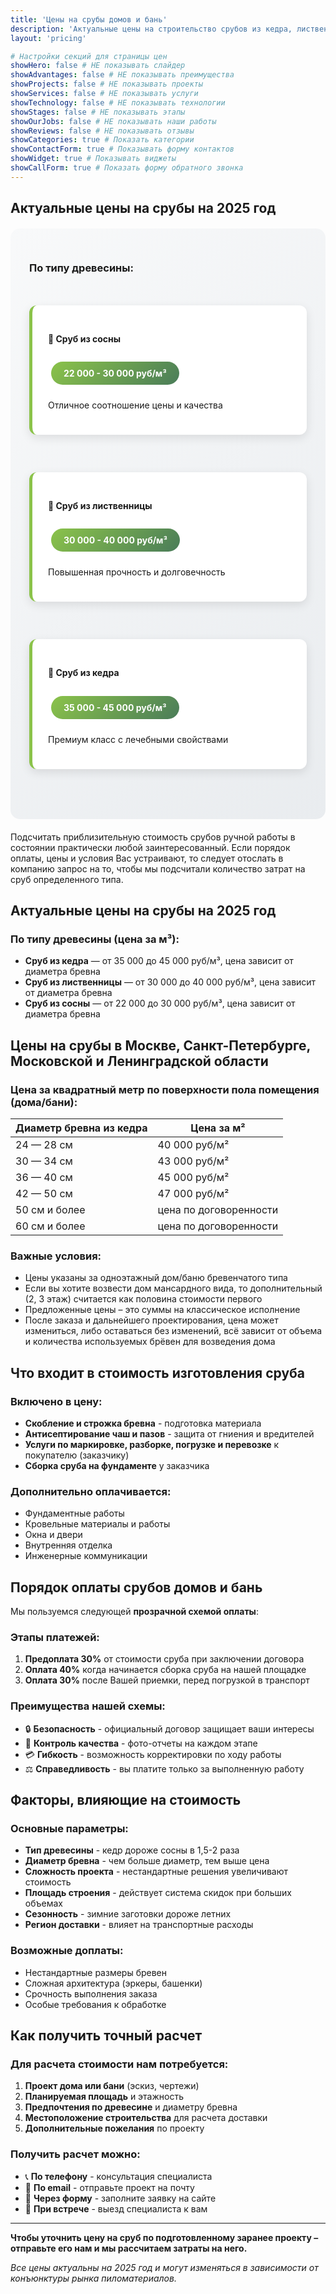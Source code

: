 ```yaml
---
title: 'Цены на срубы домов и бань'
description: 'Актуальные цены на строительство срубов из кедра, лиственницы и сосны с расчетом стоимости'
layout: 'pricing'

# Настройки секций для страницы цен
showHero: false # НЕ показывать слайдер
showAdvantages: false # НЕ показывать преимущества
showProjects: false # НЕ показывать проекты
showServices: false # НЕ показывать услуги
showTechnology: false # НЕ показывать технологии
showStages: false # НЕ показывать этапы
showOurJobs: false # НЕ показывать наши работы
showReviews: false # НЕ показывать отзывы
showCategories: true # Показать категории
showContactForm: true # Показывать форму контактов
showWidget: true # Показывать виджеты
showCallForm: true # Показать форму обратного звонка
---
```


<style>
.custom-pricing-styles {
  background: linear-gradient(135deg, #f8f9fa, #e9ecef);
  padding: 30px;
  border-radius: 15px;
  margin: 20px 0;
}

.highlight-price {
  background: linear-gradient(135deg, #8bc34a, #4a7c59);
  color: white;
  padding: 10px 20px;
  border-radius: 25px;
  font-weight: bold;
  display: inline-block;
  margin: 10px 5px;
}

.price-card {
  background: white;
  padding: 25px;
  border-radius: 12px;
  box-shadow: 0 5px 15px rgba(0,0,0,0.1);
  margin: 20px 0;
  border-left: 5px solid #8bc34a;
}

.price-grid {
  display: grid;
  grid-template-columns: repeat(auto-fit, minmax(300px, 1fr));
  gap: 20px;
  margin: 30px 0;
}
</style>

## Актуальные цены на срубы на 2025 год

<div class="custom-pricing-styles">

### По типу древесины:

<div class="price-grid">
  <div class="price-card">
    <h4>🌲 Сруб из сосны</h4>
    <p><span class="highlight-price">22 000 - 30 000 руб/м³</span></p>
    <p>Отличное соотношение цены и качества</p>
  </div>
  
  <div class="price-card">
    <h4>🌿 Сруб из лиственницы</h4>
    <p><span class="highlight-price">30 000 - 40 000 руб/м³</span></p>
    <p>Повышенная прочность и долговечность</p>
  </div>
  
  <div class="price-card">
    <h4>🌺 Сруб из кедра</h4>
    <p><span class="highlight-price">35 000 - 45 000 руб/м³</span></p>
    <p>Премиум класс с лечебными свойствами</p>
  </div>
</div>

</div>

Подсчитать приблизительную стоимость срубов ручной работы в состоянии практически любой заинтересованный. Если порядок оплаты, цены и условия Вас устраивают, то следует отослать в компанию запрос на то, чтобы мы подсчитали количество затрат на сруб определенного типа.

## Актуальные цены на срубы на 2025 год

### По типу древесины (цена за м³):

- **Сруб из кедра** — от 35 000 до 45 000 руб/м³, цена зависит от диаметра бревна
- **Сруб из лиственницы** — от 30 000 до 40 000 руб/м³, цена зависит от диаметра бревна
- **Сруб из сосны** — от 22 000 до 30 000 руб/м³, цена зависит от диаметра бревна

## Цены на срубы в Москве, Санкт-Петербурге, Московской и Ленинградской области

### Цена за квадратный метр по поверхности пола помещения (дома/бани):

| Диаметр бревна из кедра | Цена за м²             |
| ----------------------- | ---------------------- |
| 24 — 28 см              | 40 000 руб/м²          |
| 30 — 34 см              | 43 000 руб/м²          |
| 36 — 40 см              | 45 000 руб/м²          |
| 42 — 50 см              | 47 000 руб/м²          |
| 50 см и более           | цена по договоренности |
| 60 см и более           | цена по договоренности |

### Важные условия:

- Цены указаны за одноэтажный дом/баню бревенчатого типа
- Если вы хотите возвести дом мансардного вида, то дополнительный (2, 3 этаж) считается как половина стоимости первого
- Предложенные цены – это суммы на классическое исполнение
- После заказа и дальнейшего проектирования, цена может измениться, либо оставаться без изменений, всё зависит от объема и количества используемых брёвен для возведения дома

## Что входит в стоимость изготовления сруба

### Включено в цену:

- **Скобление и строжка бревна** - подготовка материала
- **Антисептирование чаш и пазов** - защита от гниения и вредителей
- **Услуги по маркировке, разборке, погрузке и перевозке** к покупателю (заказчику)
- **Сборка сруба на фундаменте** у заказчика

### Дополнительно оплачивается:

- Фундаментные работы
- Кровельные материалы и работы
- Окна и двери
- Внутренняя отделка
- Инженерные коммуникации

## Порядок оплаты срубов домов и бань

Мы пользуемся следующей **прозрачной схемой оплаты**:

### Этапы платежей:

1. **Предоплата 30%** от стоимости сруба при заключении договора
2. **Оплата 40%** когда начинается сборка сруба на нашей площадке
3. **Оплата 30%** после Вашей приемки, перед погрузкой в транспорт

### Преимущества нашей схемы:

- 🔒 **Безопасность** - официальный договор защищает ваши интересы
- 📸 **Контроль качества** - фото-отчеты на каждом этапе
- 💳 **Гибкость** - возможность корректировки по ходу работы
- ⚖️ **Справедливость** - вы платите только за выполненную работу

## Факторы, влияющие на стоимость

### Основные параметры:

- **Тип древесины** - кедр дороже сосны в 1,5-2 раза
- **Диаметр бревна** - чем больше диаметр, тем выше цена
- **Сложность проекта** - нестандартные решения увеличивают стоимость
- **Площадь строения** - действует система скидок при больших объемах
- **Сезонность** - зимние заготовки дороже летних
- **Регион доставки** - влияет на транспортные расходы

### Возможные доплаты:

- Нестандартные размеры бревен
- Сложная архитектура (эркеры, башенки)
- Срочность выполнения заказа
- Особые требования к обработке

## Как получить точный расчет

### Для расчета стоимости нам потребуется:

1. **Проект дома или бани** (эскиз, чертежи)
2. **Планируемая площадь** и этажность
3. **Предпочтения по древесине** и диаметру бревна
4. **Местоположение строительства** для расчета доставки
5. **Дополнительные пожелания** по проекту

### Получить расчет можно:

- 📞 **По телефону** - консультация специалиста
- 📧 **По email** - отправьте проект на почту
- 💬 **Через форму** - заполните заявку на сайте
- 🚗 **При встрече** - выезд специалиста к вам

---

**Чтобы уточнить цену на сруб по подготовленному заранее проекту – отправьте его нам и мы рассчитаем затраты на него.**

_Все цены актуальны на 2025 год и могут изменяться в зависимости от конъюнктуры рынка пиломатериалов._
